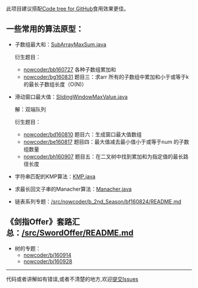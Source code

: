 此项目建议搭配[Code tree for GitHub](https://github.com/buunguyen/octotree)食用效果更佳。
## 一些常用的算法原型：

 - 子数组最大和：[SubArrayMaxSum.java](https://github.com/nibnait/algorithms/blob/master/src/nowcoder/AlgorithmPrototype/SubArrayMaxSum.java)
    
    衍生题目：
    
     - [nowcoder/bb160727](https://github.com/nibnait/algorithms/blob/master/src/nowcoder/b_2nd_Season/bb160727/README.md) 各种子数组累加和
     - [nowcoder/bg160831](https://github.com/nibnait/algorithms/blob/master/src/nowcoder/b_2nd_Season/bg160831/README.md) 题目三：求arr 所有的子数组中累加和小于或等于k 的最长子数组长度（O(N)）

 - 滑动窗口最大值：[SlidingWindowMaxValue.java](https://github.com/nibnait/algorithms/blob/master/src/nowcoder/AlgorithmPrototype/SlidingWindowMaxValue.java)
    
    解：双端队列
    
    衍生题目：
    
    - [nowcoder/bd160810](https://github.com/nibnait/algorithms/blob/master/src/nowcoder/b_2nd_Season/bd160810/README.md) 题目六：生成窗口最大值数组
    - [nowcoder/be160817](https://github.com/nibnait/algorithms/blob/master/src/nowcoder/b_2nd_Season/be160817/README.md) 题目四：最大值减去最小值小于或等于num 的子数组数量
    - [nowcoder/bh160907](https://github.com/nibnait/algorithms/blob/master/src/nowcoder/b_2nd_Season/bh160907/README.md) 题目五：在二叉树中找到累加和为指定值的最长路径长度
                             
        
 - 字符串匹配的KMP算法：[KMP.java](https://github.com/nibnait/algorithms/blob/master/src/nowcoder/a_1st_Season/aa_Manacher_bfprt_KMP/KMP.java)
 - 求最长回文子串的Manacher算法：[Manacher.java](https://github.com/nibnait/algorithms/blob/master/src/nowcoder/a_1st_Season/aa_Manacher_bfprt_KMP/Manacher.java)

 - 链表系列专题：[/src/nowcoder/b_2nd_Season/bf160824/README.md](https://github.com/nibnait/algorithms/blob/master/src/nowcoder/b_2nd_Season/bf160824/README.md)

## 《剑指Offer》套路汇总：[/src/SwordOffer/README.md](https://github.com/nibnait/algorithms/blob/master/src/SwordOffer/README.md)

 - 树的专题：
     - [nowcoder/bi160914]()
     - [nowcoder/bj160928]()

---

代码或者讲解如有错误,或者不清楚的地方,欢迎[提交Issues](https://github.com/nibnait/algorithms/issues)